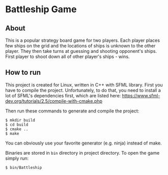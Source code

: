# Battleship Game
## About
This is a popular strategy board game for two players. Each player places few ships on the grid and the locations of ships is unknown to the other player. They then take turns at guessing and shooting opponent's ships. First player to shoot down all of other player's ships - wins.

## How to run
This project is created for Linux, written in C++ with SFML library.
First you have to compile the project. Unfortunately, to do that, you need to install a lot of SFML's dependencies first, which are listed here: https://www.sfml-dev.org/tutorials/2.5/compile-with-cmake.php

Then run these commands to generate and compile the project:
```
$ mkdir build
$ cd build
$ cmake ..
$ make
```
You can obviously use your favorite generator (e.g. ninja) instead of make.

Binaries are stored in `bin` directory in project directory. To open the game simply run:
```
$ bin/Battleship
```